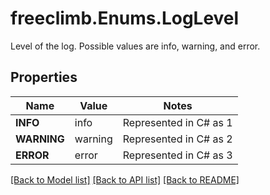 # freeclimb.Enums.LogLevel

Level of the log. Possible values are info, warning, and error.
## Properties

Name | Value | Notes
------------ | ------------- | -------------
**INFO** | info | Represented in C# as 1
**WARNING** | warning | Represented in C# as 2
**ERROR** | error | Represented in C# as 3

[[Back to Model list]](../README.md#documentation-for-models) [[Back to API list]](../README.md#documentation-for-api-endpoints) [[Back to README]](../README.md)

